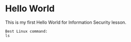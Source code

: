 # Hello World

This is my first Hello World for Information Security lesson.

    Best Linux command:
    ls
